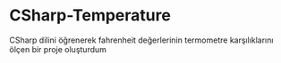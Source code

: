 # CSharp-Temperature
CSharp dilini öğrenerek fahrenheit değerlerinin termometre karşılıklarını ölçen bir proje oluşturdum
